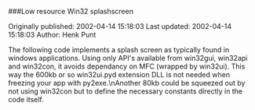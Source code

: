 ###Low resource Win32 splashscreen

Originally published: 2002-04-14 15:18:03
Last updated: 2002-04-14 15:18:03
Author: Henk Punt

The following code implements a splash screen as typically found in windows applications. Using only API's available from win32gui, win32api and win32con, it avoids dependancy on MFC (wrapped by win32ui). This way the 600kb or so win32ui.pyd extension DLL is not needed when freezing your app with py2exe.\nAnother 80kb could be squeezed out by not using win32con but to define the necessary constants directly in the code itself.